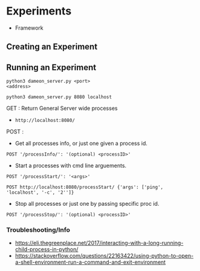 # Experiments
* Framework

## Creating an Experiment

## Running an Experiment
<code>python3 dameon_server.py \<port\> \<address\></code>

<code>python3 dameon_server.py 8080 localhost</code>

GET : Return General Server wide processes

* <code>http://localhost:8080/ </code>

POST :

* Get all processes info, or just one given a process id.

<code>POST '/processInfo/': '(optional) \<processID\>'</code>

 * Start a processes with cmd line arguements.

<code>POST '/processStart/':   '\<args\>'</code>

<code>POST http://localhost:8080/processStart/ {'args': ['ping', 'localhost', '-c', '2'']}</code>

 * Stop all processes or just one by passing specific proc id.

<code>POST '/processStop/':    '(optional) \<processID\>'</code>


### Troubleshooting/Info
* https://eli.thegreenplace.net/2017/interacting-with-a-long-running-child-process-in-python/
* https://stackoverflow.com/questions/22163422/using-python-to-open-a-shell-environment-run-a-command-and-exit-environment
